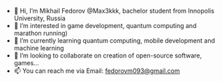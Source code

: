 - 👋 Hi, I’m Mikhail Fedorov @Max3kkk, bachelor student from Innopolis University, Russia
- 👀 I’m interested in game development, quantum computing and marathon running)
- 🌱 I’m currently learning quantum computing, mobile development and machine learning
- 💞️ I’m looking to collaborate on creation of open-source software, games...
- 📫 You can reach me via Email: fedorovm093@gmail.com

<!---
Max3kkk/Max3kkk is a ✨ special ✨ repository because its `README.md` (this file) appears on your GitHub profile.
You can click the Preview link to take a look at your changes.
--->
